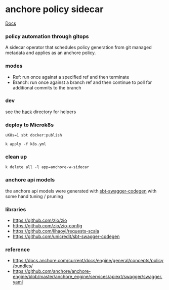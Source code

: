 anchore policy sidecar
===

[Docs](doc/README.md)

### policy automation through gitops

A sidecar operator that schedules policy generation from git managed metadata and applies as an anchore policy.

### modes

- Ref: run once against a specified ref and then terminate
- Branch: run once against a branch ref and then continue to poll for additional commits to the branch

### dev

see the [hack](hack) directory for helpers

### deploy to Microk8s

`uK8s=1 sbt docker:publish`

`k apply -f k8s.yml`

### clean up

`k delete all -l app=anchore-w-sidecar`

### anchore api models

the anchore api models were generated with [sbt-swagger-codegen](https://github.com/unicredit/sbt-swagger-codegen) with some hand tuning / pruning

### libraries
- https://github.com/zio/zio
- https://github.com/zio/zio-config
- https://github.com/lihaoyi/requests-scala
- https://github.com/unicredit/sbt-swagger-codegen

### reference
- https://docs.anchore.com/current/docs/engine/general/concepts/policy/bundles/
- https://github.com/anchore/anchore-engine/blob/master/anchore_engine/services/apiext/swagger/swagger.yaml
